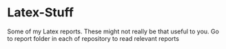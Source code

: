 Latex-Stuff
===========

Some of my Latex reports.
These might not really be that useful to you. Go to report folder in each of repository to read relevant reports
